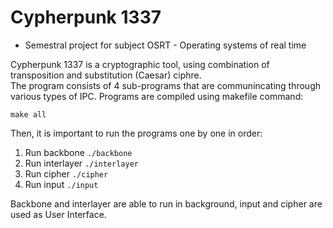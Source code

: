 # Cypherpunk 1337  
* Semestral project for subject OSRT - Operating systems of real time  
  
Cypherpunk 1337 is a cryptographic tool, using combination of transposition and substitution (Caesar) ciphre.  
The program consists of 4 sub-programs that are communincating through various types of IPC. Programs are compiled using makefile command:  
```
make all
```
Then, it is important to run the programs one by one in order:  
1. Run backbone `./backbone`  
2. Run interlayer `./interlayer`  
3. Run cipher `./cipher`  
4. Run input `./input`  
  
Backbone and interlayer are able to run in background, input and cipher are used as User Interface.
